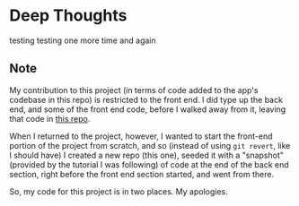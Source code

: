 # Deep Thoughts
testing testing one more time and again

## Note

My contribution to this project (in terms of code added to the app's codebase in this repo) is restricted to the front end. I did type up the back end, and some of the front end code, before I walked away from it, leaving that code in [this repo](https://github.com/johnproodian/deep-thoughts).

When I returned to the project, however, I wanted to start the front-end portion of the project from scratch, and so (instead of using ```git revert```, like I should have) I created a new repo (this one), seeded it with a "snapshot" (provided by the tutorial I was following) of code at the end of the back end section, right before the front end section started, and went from there. 

So, my code for this project is in two places. My apologies.
